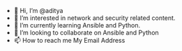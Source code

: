 - 👋 Hi, I’m @aditya
- 👀 I’m interested in network and security related content.
- 🌱 I’m currently learning Ansible and Python.
- 💞️ I’m looking to collaborate on Ansible and Python
- 📫 How to reach me My Email Address

<!---
admoh/admoh is a ✨ special ✨ repository because its `README.md` (this file) appears on your GitHub profile.
You can click the Preview link to take a look at your changes.
--->

